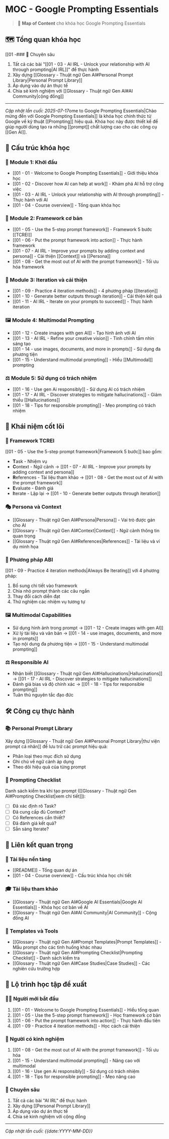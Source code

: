 # MOC - Google Prompting Essentials

> 📖 **Map of Content** cho khóa học Google Prompting Essentials

## 🗺️ Tổng quan khóa học

[[01 -### 🎯 Chuyên sâu

1. Tất cả các bài "[[01 - 03 - AI IRL - Unlock your relationship with AI through prompting|AI IRL]]" để thực hành
2. Xây dựng [[Glossary - Thuật ngữ Gen AI#Personal Prompt Library|Personal Prompt Library]]
3. Áp dụng vào dự án thực tế
4. Chia sẻ kinh nghiệm với [[Glossary - Thuật ngữ Gen AI#AI Community|cộng đồng]]

---

*Cập nhật lần cuối: 2025-07-17*ome to Google Prompting Essentials|Chào mừng đến với Google Prompting Essentials]] là khóa học chính thức từ Google về kỹ thuật [[Prompting]] hiệu quả. Khóa học này được thiết kế để giúp người dùng tạo ra những [[prompt]] chất lượng cao cho các công cụ [[Gen AI]].

## 🎯 Cấu trúc khóa học

### 🏁 Module 1: Khởi đầu

- [[01 - 01 - Welcome to Google Prompting Essentials]] - Giới thiệu khóa học
- [[01 - 02 - Discover how AI can help at work]] - Khám phá AI hỗ trợ công việc
- [[01 - 03 - AI IRL - Unlock your relationship with AI through prompting]] - Thực hành với AI
- [[01 - 04 - Course overview]] - Tổng quan khóa học

### 🎨 Module 2: Framework cơ bản

- [[01 - 05 - Use the 5-step prompt framework]] - Framework 5 bước [[TCREI]]
- [[01 - 06 - Put the prompt framework into action]] - Thực hành framework
- [[01 - 07 - AI IRL - Improve your prompts by adding context and persona]] - Cải thiện [[Context]] và [[Persona]]
- [[01 - 08 - Get the most out of AI with the prompt framework]] - Tối ưu hóa framework

### 🔄 Module 3: Iteration và cải thiện

- [[01 - 09 - Practice 4 iteration methods]] - 4 phương pháp [[Iteration]]
- [[01 - 10 - Generate better outputs through iteration]] - Cải thiện kết quả
- [[01 - 11 - AI IRL - Iterate on your prompts to succeed]] - Thực hành iteration

### 🖼️ Module 4: Multimodal Prompting

- [[01 - 12 - Create images with gen AI]] - Tạo hình ảnh với AI
- [[01 - 13 - AI IRL - Refine your creative vision]] - Tinh chỉnh tầm nhìn sáng tạo
- [[01 - 14 - use images, documents, and more in prompts]] - Sử dụng đa phương tiện
- [[01 - 15 - Understand multimodal prompting]] - Hiểu [[Multimodal]] prompting

### ⚖️ Module 5: Sử dụng có trách nhiệm

- [[01 - 16 - Use gen Ai responsibly]] - Sử dụng AI có trách nhiệm
- [[01 - 17 - AI IRL - Discover strategies to mitigate hallucinations]] - Giảm thiểu [[Hallucinations]]
- [[01 - 18 - Tips for responsible prompting]] - Mẹo prompting có trách nhiệm

## 🔑 Khái niệm cốt lõi

### 📝 Framework TCREI

[[01 - 05 - Use the 5-step prompt framework|Framework 5 bước]] bao gồm:

- **T**ask - Nhiệm vụ
- **C**ontext - Ngữ cảnh → [[01 - 07 - AI IRL - Improve your prompts by adding context and persona]]
- **R**eferences - Tài liệu tham khảo → [[01 - 08 - Get the most out of AI with the prompt framework]]
- **E**valuate - Đánh giá
- **I**terate - Lặp lại → [[01 - 10 - Generate better outputs through iteration]]

### 🎭 Persona và Context

- [[Glossary - Thuật ngữ Gen AI#Persona|Persona]] - Vai trò được gán cho AI
- [[Glossary - Thuật ngữ Gen AI#Context|Context]] - Ngữ cảnh thông tin quan trọng
- [[Glossary - Thuật ngữ Gen AI#References|References]] - Tài liệu và ví dụ minh họa

### 🔄 Phương pháp ABI

[[01 - 09 - Practice 4 iteration methods|Always Be Iterating]] với 4 phương pháp:

1. Bổ sung chi tiết vào framework
2. Chia nhỏ prompt thành các câu ngắn
3. Thay đổi cách diễn đạt
4. Thử nghiệm các nhiệm vụ tương tự

### 🖼️ Multimodal Capabilities

- Sử dụng hình ảnh trong prompt → [[01 - 12 - Create images with gen AI]]
- Xử lý tài liệu và văn bản → [[01 - 14 - use images, documents, and more in prompts]]
- Tạo nội dung đa phương tiện → [[01 - 15 - Understand multimodal prompting]]

### ⚖️ Responsible AI

- Nhận biết [[Glossary - Thuật ngữ Gen AI#Hallucinations|Hallucinations]] → [[01 - 17 - AI IRL - Discover strategies to mitigate hallucinations]]
- Đánh giá bias và độ chính xác → [[01 - 18 - Tips for responsible prompting]]
- Tuân thủ nguyên tắc đạo đức

## 🛠️ Công cụ thực hành

### 📚 Personal Prompt Library

Xây dựng [[Glossary - Thuật ngữ Gen AI#Personal Prompt Library|thư viện prompt cá nhân]] để lưu trữ các prompt hiệu quả:

- Phân loại theo mục đích sử dụng
- Ghi chú về ngữ cảnh áp dụng
- Theo dõi hiệu quả của từng prompt

### 🎯 Prompting Checklist

Danh sách kiểm tra khi tạo prompt ([[Glossary - Thuật ngữ Gen AI#Prompting Checklist|xem chi tiết]]):

- [ ] Đã xác định rõ Task?
- [ ] Đã cung cấp đủ Context?
- [ ] Có References cần thiết?
- [ ] Đã đánh giá kết quả?
- [ ] Sẵn sàng Iterate?

## 🔗 Liên kết quan trọng

### 📖 Tài liệu nền tảng

- [[README]] - Tổng quan dự án
- [[01 - 04 - Course overview]] - Cấu trúc khóa học chi tiết

### 🎓 Tài liệu tham khảo

- [[Glossary - Thuật ngữ Gen AI#Google AI Essentials|Google AI Essentials]] - Khóa học cơ bản về AI
- [[Glossary - Thuật ngữ Gen AI#AI Community|AI Community]] - Cộng đồng AI

### 📝 Templates và Tools

- [[Glossary - Thuật ngữ Gen AI#Prompt Templates|Prompt Templates]] - Mẫu prompt cho các tình huống khác nhau
- [[Glossary - Thuật ngữ Gen AI#Prompting Checklist|Prompting Checklist]] - Danh sách kiểm tra
- [[Glossary - Thuật ngữ Gen AI#Case Studies|Case Studies]] - Các nghiên cứu trường hợp

## 🌟 Lộ trình học tập đề xuất

### 🏃‍♀️ Người mới bắt đầu

1. [[01 - 01 - Welcome to Google Prompting Essentials]] - Hiểu tổng quan
2. [[01 - 05 - Use the 5-step prompt framework]] - Học framework cơ bản
3. [[01 - 06 - Put the prompt framework into action]] - Thực hành đầu tiên
4. [[01 - 09 - Practice 4 iteration methods]] - Học cách cải thiện

### 🚀 Người có kinh nghiệm

1. [[01 - 08 - Get the most out of AI with the prompt framework]] - Tối ưu hóa
2. [[01 - 15 - Understand multimodal prompting]] - Nâng cao với multimodal
3. [[01 - 16 - Use gen Ai responsibly]] - Sử dụng có trách nhiệm
4. [[01 - 18 - Tips for responsible prompting]] - Mẹo nâng cao

### 🎯 Chuyên sâu

1. Tất cả các bài "AI IRL" để thực hành
2. Xây dựng [[Personal Prompt Library]]
3. Áp dụng vào dự án thực tế
4. Chia sẻ kinh nghiệm với cộng đồng

---

_Cập nhật lần cuối: {{date:YYYY-MM-DD}}_
